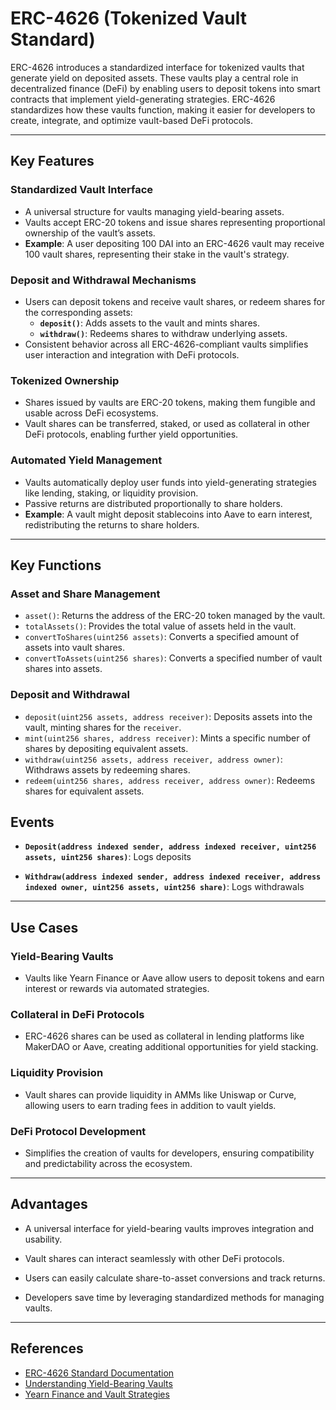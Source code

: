 # ERC-4626 (Tokenized Vault Standard)

ERC-4626 introduces a standardized interface for tokenized vaults that generate yield on deposited assets. These vaults play a central role in decentralized finance (DeFi) by enabling users to deposit tokens into smart contracts that implement yield-generating strategies. ERC-4626 standardizes how these vaults function, making it easier for developers to create, integrate, and optimize vault-based DeFi protocols.

---

## **Key Features**

### **Standardized Vault Interface**
- A universal structure for vaults managing yield-bearing assets.  
- Vaults accept ERC-20 tokens and issue shares representing proportional ownership of the vault’s assets.
- **Example**: A user depositing 100 DAI into an ERC-4626 vault may receive 100 vault shares, representing their stake in the vault's strategy.

### **Deposit and Withdrawal Mechanisms**
- Users can deposit tokens and receive vault shares, or redeem shares for the corresponding assets:
  - **`deposit()`**: Adds assets to the vault and mints shares.  
  - **`withdraw()`**: Redeems shares to withdraw underlying assets.
- Consistent behavior across all ERC-4626-compliant vaults simplifies user interaction and integration with DeFi protocols.

### **Tokenized Ownership**
- Shares issued by vaults are ERC-20 tokens, making them fungible and usable across DeFi ecosystems.
- Vault shares can be transferred, staked, or used as collateral in other DeFi protocols, enabling further yield opportunities.

### **Automated Yield Management**
- Vaults automatically deploy user funds into yield-generating strategies like lending, staking, or liquidity provision.
- Passive returns are distributed proportionally to share holders.
- **Example**: A vault might deposit stablecoins into Aave to earn interest, redistributing the returns to share holders.

---

## **Key Functions**

### **Asset and Share Management**
- `asset()`: Returns the address of the ERC-20 token managed by the vault.  
- `totalAssets()`: Provides the total value of assets held in the vault.  
- `convertToShares(uint256 assets)`: Converts a specified amount of assets into vault shares.  
- `convertToAssets(uint256 shares)`: Converts a specified number of vault shares into assets.

### **Deposit and Withdrawal**
- `deposit(uint256 assets, address receiver)`: Deposits assets into the vault, minting shares for the `receiver`.  
- `mint(uint256 shares, address receiver)`: Mints a specific number of shares by depositing equivalent assets.  
- `withdraw(uint256 assets, address receiver, address owner)`: Withdraws assets by redeeming shares.  
- `redeem(uint256 shares, address receiver, address owner)`: Redeems shares for equivalent assets.

## **Events**

- **`Deposit(address indexed sender, address indexed receiver, uint256 assets, uint256 shares)`**: Logs deposits
  
- **`Withdraw(address indexed sender, address indexed receiver, address indexed owner, uint256 assets, uint256 share)`**: Logs withdrawals

---

## **Use Cases**

### **Yield-Bearing Vaults**
- Vaults like Yearn Finance or Aave allow users to deposit tokens and earn interest or rewards via automated strategies.

### **Collateral in DeFi Protocols**
- ERC-4626 shares can be used as collateral in lending platforms like MakerDAO or Aave, creating additional opportunities for yield stacking.

### **Liquidity Provision**
- Vault shares can provide liquidity in AMMs like Uniswap or Curve, allowing users to earn trading fees in addition to vault yields.

### **DeFi Protocol Development**
- Simplifies the creation of vaults for developers, ensuring compatibility and predictability across the ecosystem.

---

## **Advantages**

- A universal interface for yield-bearing vaults improves integration and usability.  

- Vault shares can interact seamlessly with other DeFi protocols.  

- Users can easily calculate share-to-asset conversions and track returns.  

- Developers save time by leveraging standardized methods for managing vaults.  

---

## References

- [ERC-4626 Standard Documentation](https://eips.ethereum.org/EIPS/eip-4626)  
- [Understanding Yield-Bearing Vaults](https://ethereum.org/en/developers/docs/standards/tokens/erc-4626/)  
- [Yearn Finance and Vault Strategies](https://yearn.finance/)